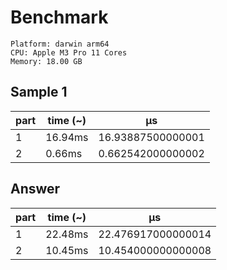 # Benchmark

```
Platform: darwin arm64
CPU: Apple M3 Pro 11 Cores
Memory: 18.00 GB
```

## Sample 1

| part | time (~) | μs                |
| ---- | -------- | ----------------- |
| 1    | 16.94ms  | 16.93887500000001 |
| 2    | 0.66ms   | 0.662542000000002 |

## Answer

| part | time (~) | μs                 |
| ---- | -------- | ------------------ |
| 1    | 22.48ms  | 22.476917000000014 |
| 2    | 10.45ms  | 10.454000000000008 |
